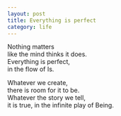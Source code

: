```yaml
---
layout: post
title: Everything is perfect
category: life
---
```


Nothing matters  
like the mind thinks it does.  
Everything is perfect,  
in the flow of Is.

Whatever we create,  
there is room for it to be.  
Whatever the story we tell,  
it is true, in the infinite play of Being.
